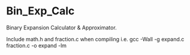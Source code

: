 # Bin_Exp_Calc
Binary Expansion Calculator & Approximator.

Include math.h and fraction.c when compiling i.e. gcc -Wall -g expand.c fraction.c -o expand -lm
